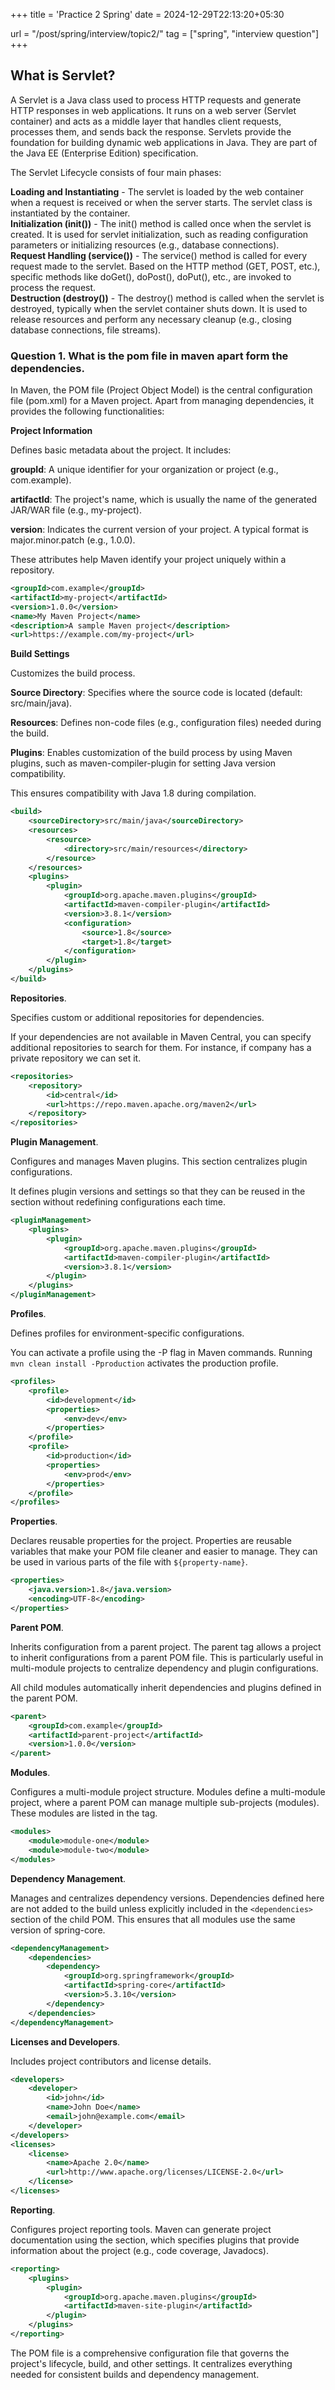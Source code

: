 +++
title = 'Practice 2 Spring'
date = 2024-12-29T22:13:20+05:30

url = "/post/spring/interview/topic2/"
tag = ["spring", "interview question"]
+++
## What is Servlet?

A Servlet is a Java class used to process HTTP requests and generate HTTP responses in web applications. It runs on a web server (Servlet container) and acts as a middle layer that handles client requests, processes them, and sends back the response. Servlets provide the foundation for building dynamic web applications in Java. They are part of the Java EE (Enterprise Edition) specification.

The Servlet Lifecycle consists of four main phases:

**Loading and Instantiating** - The servlet is loaded by the web container when a request is received or when the server starts. The servlet class is instantiated by the container.  
**Initialization (init())** - The init() method is called once when the servlet is created. It is used for servlet initialization, such as reading configuration parameters or initializing resources (e.g., database connections).  
**Request Handling (service())** - The service() method is called for every request made to the servlet.
Based on the HTTP method (GET, POST, etc.), specific methods like doGet(), doPost(), doPut(), etc., are invoked to process the request.  
**Destruction (destroy())** - The destroy() method is called when the servlet is destroyed, typically when the servlet container shuts down. It is used to release resources and perform any necessary cleanup (e.g., closing database connections, file streams).

### Question 1. What is the pom file in maven apart form the dependencies.

In Maven, the POM file (Project Object Model) is the central configuration file (pom.xml) for a Maven project. Apart from managing dependencies, it provides the following functionalities:

**Project Information**

Defines basic metadata about the project. It includes:

**groupId**: A unique identifier for your organization or project (e.g., com.example).

**artifactId**: The project's name, which is usually the name of the generated JAR/WAR file (e.g., my-project).

**version**: Indicates the current version of your project. A typical format is major.minor.patch (e.g., 1.0.0).

These attributes help Maven identify your project uniquely within a repository.
```xml
<groupId>com.example</groupId>
<artifactId>my-project</artifactId>
<version>1.0.0</version>
<name>My Maven Project</name>
<description>A sample Maven project</description>
<url>https://example.com/my-project</url>
```
**Build Settings**

Customizes the build process.

**Source Directory**: Specifies where the source code is located (default: src/main/java).

**Resources**: Defines non-code files (e.g., configuration files) needed during the build.

**Plugins**: Enables customization of the build process by using Maven plugins, such as maven-compiler-plugin for setting Java version compatibility.

This ensures compatibility with Java 1.8 during compilation.
```xml
<build>
    <sourceDirectory>src/main/java</sourceDirectory>
    <resources>
        <resource>
            <directory>src/main/resources</directory>
        </resource>
    </resources>
    <plugins>
        <plugin>
            <groupId>org.apache.maven.plugins</groupId>
            <artifactId>maven-compiler-plugin</artifactId>
            <version>3.8.1</version>
            <configuration>
                <source>1.8</source>
                <target>1.8</target>
            </configuration>
        </plugin>
    </plugins>
</build>
```
**Repositories**.

Specifies custom or additional repositories for dependencies.

If your dependencies are not available in Maven Central, you can specify additional repositories to search for them. For instance, if  company has a private repository we can set it.
```xml
<repositories>
    <repository>
        <id>central</id>
        <url>https://repo.maven.apache.org/maven2</url>
    </repository>
</repositories>
```
**Plugin Management**.

Configures and manages Maven plugins. This section centralizes plugin configurations.

It defines plugin versions and settings so that they can be reused in the <build> section without redefining configurations each time.
```xml
<pluginManagement>
    <plugins>
        <plugin>
            <groupId>org.apache.maven.plugins</groupId>
            <artifactId>maven-compiler-plugin</artifactId>
            <version>3.8.1</version>
        </plugin>
    </plugins>
</pluginManagement>
```
**Profiles**.

Defines profiles for environment-specific configurations.

You can activate a profile using the -P flag in Maven commands. Running `mvn clean install -Pproduction` activates the production profile.
```xml
<profiles>
    <profile>
        <id>development</id>
        <properties>
            <env>dev</env>
        </properties>
    </profile>
    <profile>
        <id>production</id>
        <properties>
            <env>prod</env>
        </properties>
    </profile>
</profiles>
```
**Properties**.

Declares reusable properties for the project. Properties are reusable variables that make your POM file cleaner and easier to manage. They can be used in various parts of the file with `${property-name}`.
```xml
<properties>
    <java.version>1.8</java.version>
    <encoding>UTF-8</encoding>
</properties>
```
**Parent POM**.

Inherits configuration from a parent project.
The parent tag allows a project to inherit configurations from a parent POM file. This is particularly useful in multi-module projects to centralize dependency and plugin configurations.

All child modules automatically inherit dependencies and plugins defined in the parent POM.
```xml
<parent>
    <groupId>com.example</groupId>
    <artifactId>parent-project</artifactId>
    <version>1.0.0</version>
</parent>
```
**Modules**.

Configures a multi-module project structure.
Modules define a multi-module project, where a parent POM can manage multiple sub-projects (modules). These modules are listed in the <modules> tag.
```xml
<modules>
    <module>module-one</module>
    <module>module-two</module>
</modules>
```
**Dependency Management**.

Manages and centralizes dependency versions. Dependencies defined here are not added to the build unless explicitly included in the `<dependencies>` section of the child POM. This ensures that all modules use the same version of spring-core.
```xml
<dependencyManagement>
    <dependencies>
        <dependency>
            <groupId>org.springframework</groupId>
            <artifactId>spring-core</artifactId>
            <version>5.3.10</version>
        </dependency>
    </dependencies>
</dependencyManagement>
```
**Licenses and Developers**.

Includes project contributors and license details.
```xml
<developers>
    <developer>
        <id>john</id>
        <name>John Doe</name>
        <email>john@example.com</email>
    </developer>
</developers>
<licenses>
    <license>
        <name>Apache 2.0</name>
        <url>http://www.apache.org/licenses/LICENSE-2.0</url>
    </license>
</licenses>
```
**Reporting**.

Configures project reporting tools. Maven can generate project documentation using the <reporting> section, which specifies plugins that provide information about the project (e.g., code coverage, Javadocs).
```xml
<reporting>
    <plugins>
        <plugin>
            <groupId>org.apache.maven.plugins</groupId>
            <artifactId>maven-site-plugin</artifactId>
        </plugin>
    </plugins>
</reporting>
```
The POM file is a comprehensive configuration file that governs the project's lifecycle, build, and other settings. It centralizes everything needed for consistent builds and dependency management.